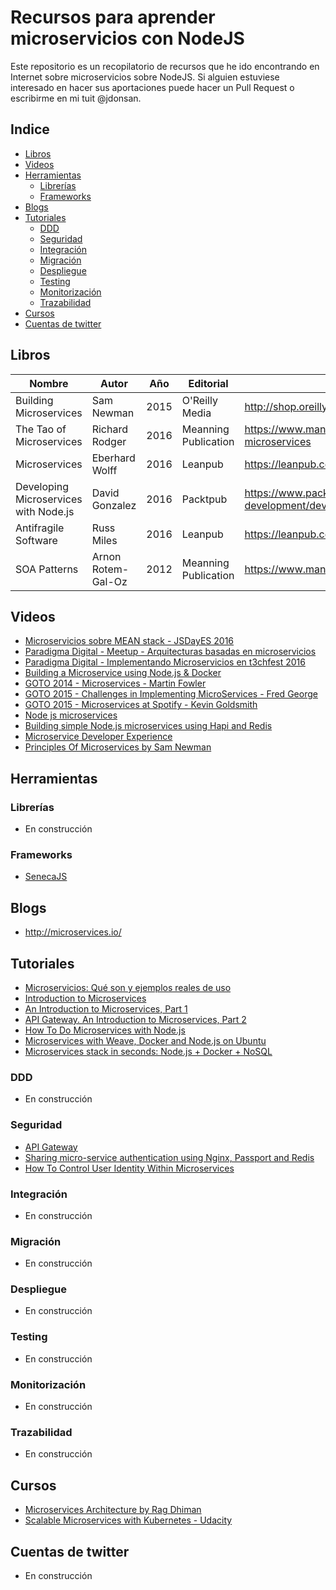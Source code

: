# Recursos para aprender microservicios con NodeJS

Este repositorio es un recopilatorio de recursos que he ido encontrando en Internet sobre microservicios sobre NodeJS. Si alguien estuviese interesado en hacer sus aportaciones puede hacer un Pull Request o escribirme en mi tuit @jdonsan.

## Indice 

* [Libros](#libros)
* [Videos](#videos)
* [Herramientas](#herramientas)
  * [Librerías](#librerías)
  * [Frameworks](#frameworks)
* [Blogs](#blogs)
* [Tutoriales](#tutoriales)
  * [DDD](#ddd) 
  * [Seguridad](#seguridad)
  * [Integración](#integración)
  * [Migración](#migración)
  * [Despliegue](#despliegue)
  * [Testing](#testing)
  * [Monitorización](#monitorización)
  * [Trazabilidad](#trazabilidad)
* [Cursos](#cursos)
* [Cuentas de twitter](#cuentas-de-twitter)

## Libros

| Nombre                   | Autor           | Año  | Editorial            | Link                                                   |
| ------------------------ | --------------- | ---- | -------------------- | ------------------------------------------------------ |
| Building Microservices   | Sam Newman      | 2015 | O'Reilly Media       | http://shop.oreilly.com/product/0636920033158.do       |
| The Tao of Microservices | Richard Rodger  | 2016 | Meanning Publication | https://www.manning.com/books/the-tao-of-microservices |
| Microservices            | Eberhard Wolff  | 2016 | Leanpub              | https://leanpub.com/microservices-book                 |
| Developing Microservices with Node.js | David Gonzalez | 2016 | Packtpub | https://www.packtpub.com/web-development/developing-microservices-nodejs |
| Antifragile Software     | Russ Miles      | 2016 | Leanpub              | https://leanpub.com/antifragilesoftware                |
| SOA Patterns             | Arnon Rotem-Gal-Oz | 2012 | Meanning Publication | https://www.manning.com/books/soa-patterns          |

## Videos

* [Microservicios sobre MEAN stack - JSDayES 2016](https://www.youtube.com/watch?v=7vwjAqajAGA)
* [Paradigma Digital - Meetup - Arquitecturas basadas en microservicios](https://www.youtube.com/watch?v=2SnWpn1pCOs)
* [Paradigma Digital - Implementando Microservicios en t3chfest 2016](https://www.youtube.com/watch?v=Gr1r1I5_lCs)
* [Building a Microservice using Node.js & Docker](https://www.youtube.com/watch?v=PJ95WY2DqXo)
* [GOTO 2014 - Microservices - Martin Fowler](https://www.youtube.com/watch?v=wgdBVIX9ifA)
* [GOTO 2015 - Challenges in Implementing MicroServices - Fred George](https://www.youtube.com/watch?v=yPf5MfOZPY0)
* [GOTO 2015 - Microservices at Spotify - Kevin Goldsmith](https://www.youtube.com/watch?v=7LGPeBgNFuU)
* [Node js microservices](https://www.youtube.com/watch?v=vjlyfH4bop0&list=PLQ5x0FLYmQONgsWZ_c4CViq48bm_jB48R)
* [Building simple Node.js microservices using Hapi and Redis](https://www.youtube.com/watch?v=kQQGFvnMdbw)
* [Microservice Developer Experience](https://www.youtube.com/watch?v=jm75pxsb80c)
* [Principles Of Microservices by Sam Newman](https://www.youtube.com/watch?v=PFQnNFe27kU)

## Herramientas
### Librerías

* En construcción

### Frameworks

* [SenecaJS](http://senecajs.org/)

## Blogs

* http://microservices.io/

## Tutoriales

* [Microservicios: Qué son y ejemplos reales de uso](https://openwebinars.net/microservicios-que-son/)
* [Introduction to Microservices](https://www.nginx.com/blog/introduction-to-microservices/?utm_source=building-microservices-using-an-api-gateway&utm_medium=blog)
* [An Introduction to Microservices, Part 1](https://auth0.com/blog/an-introduction-to-microservices-part-1/)
* [API Gateway. An Introduction to Microservices, Part 2](https://auth0.com/blog/an-introduction-to-microservices-part-2-API-gateway/)
* [How To Do Microservices with Node.js](http://thenewstack.io/microservices-node-js/)
* [Microservices with Weave, Docker and Node.js on Ubuntu](https://www.weave.works/guides/microservices-with-weave-docker-and-node-js-on-ubuntu/)
* [Microservices stack in seconds: Node.js + Docker + NoSQL](https://www.joyent.com/blog/how-to-dockerize-a-complete-application)

### DDD

* En construcción

### Seguridad

* [API Gateway](http://microservices.io/patterns/apigateway.html)
* [Sharing micro-service authentication using Nginx, Passport and Redis](https://dejanglozic.com/2014/10/07/sharing-micro-service-authentication-using-nginx-passport-and-redis/)
* [How To Control User Identity Within Microservices](http://nordicapis.com/how-to-control-user-identity-within-microservices/)

### Integración

* En construcción

### Migración

* En construcción

### Despliegue

* En construcción

### Testing

* En construcción

### Monitorización

* En construcción

### Trazabilidad

* En construcción

## Cursos

* [Microservices Architecture by Rag Dhiman](https://www.pluralsight.com/courses/microservices-architecture)
* [Scalable Microservices with Kubernetes - Udacity](https://www.udacity.com/course/scalable-microservices-with-kubernetes--ud615)

## Cuentas de twitter

* En construcción
